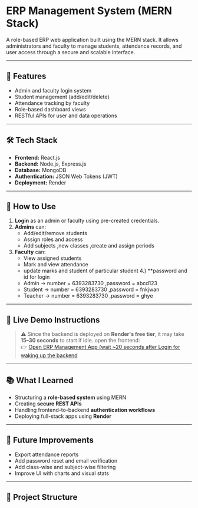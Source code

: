 # ERP Management System (MERN Stack)

A role-based ERP web application built using the MERN stack. It allows administrators and faculty to manage students, attendance records, and user access through a secure and scalable interface.

---

## 🚀 Features

- Admin and faculty login system
- Student management (add/edit/delete)
- Attendance tracking by faculty
- Role-based dashboard views
- RESTful APIs for user and data operations

---

## 🛠️ Tech Stack

- **Frontend:** React.js
- **Backend:** Node.js, Express.js
- **Database:** MongoDB
- **Authentication:** JSON Web Tokens (JWT)
- **Deployment:** Render

---

## 📌 How to Use

1. **Login** as an admin or faculty using pre-created credentials.
2. **Admins** can:
   - Add/edit/remove students
   - Assign roles and access
   - Add subjects ,new classes ,create and assign periods 
3. **Faculty** can:
   - View assigned students
   - Mark and view attendance
   - update marks and student of particular student
4.) **password and id for login
   - Admin -> number = 6393283730 ,password = abcd123
   - Student -> number = 6393283730 ,password = fnkjwan
   - Teacher -> number = 6393283730 ,password = ghye
---

## 🔧 Live Demo Instructions

> ⚠️ Since the backend is deployed on **Render's free tier**, it may take **15–30 seconds** to start if idle.
 open the frontend:  
   👉 [Open ERP Management App (wait ~20 seconds after Login for waking up the backend](https://erp-management-system-1.onrender.com)  
   

---

## 📚 What I Learned

- Structuring a **role-based system** using MERN
- Creating **secure REST APIs**
- Handling frontend-to-backend **authentication workflows**
- Deploying full-stack apps using **Render**

---

## 🔮 Future Improvements

- Export attendance reports
- Add password reset and email verification
- Add class-wise and subject-wise filtering
- Improve UI with charts and visual stats

---

## 📂 Project Structure

